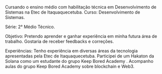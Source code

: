 Cursando o ensino médio com habilitação técnica em Desenvolvimento de Sistemas na Etec de Itaquaquecetuba.
Curso: Desenvolvimento de Sistemas.

Série: 2° Médio Técnico.

Objetivo: Pretendo aprender e ganhar experiência em minha futura
área de trabalho. Gostaria de receber feedbacks e correções.

Experiências: Tenho experiência em diversas áreas da tecnologia apresentadas
pela Etec de Itaquaquecetuba. Participei de um Hakaton da Solana como um estudante do grupo Keep Bored Academy .
Acompanho aulas do grupo Keep Bored Academy sobre blockchain e Web3.
